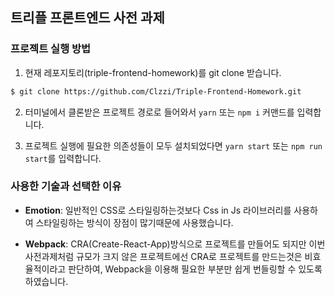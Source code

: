 ## 트리플 프론트엔드 사전 과제

### 프로젝트 실행 방법

1. 현재 레포지토리(triple-frontend-homework)를 git clone 받습니다.

```bash
$ git clone https://github.com/Clzzi/Triple-Frontend-Homework.git
```

2. 터미널에서 클론받은 프로젝트 경로로 들어와서 `yarn` 또는 `npm i` 커맨드를 입력합니다.

3. 프로젝트 실행에 필요한 의존성들이 모두 설치되었다면 `yarn start` 또는 `npm run start`를 입력합니다.

### 사용한 기술과 선택한 이유

- **Emotion**: 일반적인 CSS로 스타일링하는것보다 Css in Js 라이브러리를 사용하여 스타일링하는 방식이 장점이 많기때문에 사용했습니다.

- **Webpack**: CRA(Create-React-App)방식으로 프로젝트를 만들어도 되지만 이번 사전과제처럼 규모가 크지 않은 프로젝트에선 CRA로 프로젝트를 만드는것은 비효율적이라고 판단하여, Webpack을 이용해 필요한 부분만 쉽게 번들링할 수 있도록 하였습니다.
